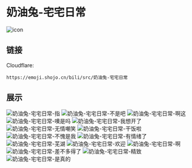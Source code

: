 # 奶油兔-宅宅日常
![icon](https://emoji.shojo.cn/bili/src/奶油兔-宅宅日常/icon.png)
## 链接
Cloudflare:
```
https://emoji.shojo.cn/bili/src/奶油兔-宅宅日常
```
## 展示
![奶油兔-宅宅日常-指](https://emoji.shojo.cn/bili/src/奶油兔-宅宅日常/奶油兔-宅宅日常-指.png)
![奶油兔-宅宅日常-不是吧](https://emoji.shojo.cn/bili/src/奶油兔-宅宅日常/奶油兔-宅宅日常-不是吧.png)
![奶油兔-宅宅日常-啊这](https://emoji.shojo.cn/bili/src/奶油兔-宅宅日常/奶油兔-宅宅日常-啊这.png)
![奶油兔-宅宅日常-噢是吗](https://emoji.shojo.cn/bili/src/奶油兔-宅宅日常/奶油兔-宅宅日常-噢是吗.png)
![奶油兔-宅宅日常-我想开了](https://emoji.shojo.cn/bili/src/奶油兔-宅宅日常/奶油兔-宅宅日常-我想开了.png)
![奶油兔-宅宅日常-无情嘲笑](https://emoji.shojo.cn/bili/src/奶油兔-宅宅日常/奶油兔-宅宅日常-无情嘲笑.png)
![奶油兔-宅宅日常-干饭啦](https://emoji.shojo.cn/bili/src/奶油兔-宅宅日常/奶油兔-宅宅日常-干饭啦.png)
![奶油兔-宅宅日常-不愧是我](https://emoji.shojo.cn/bili/src/奶油兔-宅宅日常/奶油兔-宅宅日常-不愧是我.png)
![奶油兔-宅宅日常-有情绪了](https://emoji.shojo.cn/bili/src/奶油兔-宅宅日常/奶油兔-宅宅日常-有情绪了.png)
![奶油兔-宅宅日常-芜湖](https://emoji.shojo.cn/bili/src/奶油兔-宅宅日常/奶油兔-宅宅日常-芜湖.png)
![奶油兔-宅宅日常-欢迎](https://emoji.shojo.cn/bili/src/奶油兔-宅宅日常/奶油兔-宅宅日常-欢迎.png)
![奶油兔-宅宅日常-啊](https://emoji.shojo.cn/bili/src/奶油兔-宅宅日常/奶油兔-宅宅日常-啊.png)
![奶油兔-宅宅日常-差不多得了](https://emoji.shojo.cn/bili/src/奶油兔-宅宅日常/奶油兔-宅宅日常-差不多得了.png)
![奶油兔-宅宅日常-精致](https://emoji.shojo.cn/bili/src/奶油兔-宅宅日常/奶油兔-宅宅日常-精致.png)
![奶油兔-宅宅日常-是真的](https://emoji.shojo.cn/bili/src/奶油兔-宅宅日常/奶油兔-宅宅日常-是真的.png)

